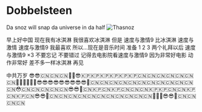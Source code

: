 # Dobbelsteen

Da snoz will snap da universe in da half
![Thasnoz](https://cdn.discordapp.com/attachments/924410469102518272/933030271262003202/Thanoz.png)

早上好中国 现在我有冰淇淋 我很喜欢冰淇淋 但是 速度与激情9 比冰淇淋 速度与激情 速度与激情9 我最喜欢 所以…现在是音乐时间 准备 1 2 3 两个礼拜以后 速度与激情9 ×3 不要忘记 不要错过 记得去电影院看速度与激情9 因为非常好电影 动作非常好 差不多一样冰淇淋 再见

中共万岁 😎😎🇨🇳🇨🇳🇨🇳💪💪😎🇰🇵🇰🇵🇰🇵🇰🇵🇰🇵🇰🇵🇨🇳🇨🇳🇨🇳🇨🇳🇨🇳🇨🇳🇨🇳💪💪💪💪💪💪😎😎😎😎😎😎😎😎😎💪🇨🇳🇨🇳🇨🇳🇨🇳🇨🇳🇨🇳🇨🇳🇨🇳🇨🇳🇨🇳🇨🇳🇨🇳😳🇨🇳🇨🇳🇨🇳🇨🇳🇨🇳😎😎💪🇨🇳🇰🇵🇨🇳🇰🇵🇨🇳🇨🇳🇨🇳🇰🇵🇰🇵🇨🇳🇨🇳🇰🇵🇨🇳🇰🇵🇨🇳😎😎💪🇨🇳🇨🇳🇨🇳🇨🇳🇨🇳🇨🇳🇨🇳🇨🇳🇨🇳🇨🇳🇨🇳💪💪💪😎😎💪🇨🇳🇨🇳🇨🇳🇨🇳

